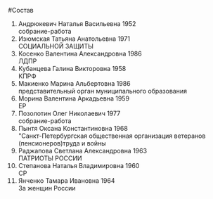 #Состав
1. Андрюкевич Наталья Васильевна 1952   
    собрание-работа
2. Изюмская Татьяна Анатольевна 1971   
    СОЦИАЛЬНОЙ ЗАЩИТЫ
3. Косенко Валентина Александровна 1986   
    ЛДПР
4. Кубанцева Галина Викторовна 1958   
    КПРФ
5. Макиенко Марина Альбертовна 1986   
    представительный орган муниципального образования
6. Морина Валентина Аркадьевна 1959   
    ЕР
7. Позолотин Олег Николаевич 1977   
    собрание-работа
8. Пынтя Оксана Константиновна 1968   
    "Санкт-Петербургская общественная организация ветеранов (пенсионеров)труда и войны
9. Раджапова Светлана Александровна 1963   
    ПАТРИОТЫ РОССИИ
10. Степанова Наталья Владимировна 1960   
    СР
11. Янченко Тамара Ивановна 1964   
    За женщин России
